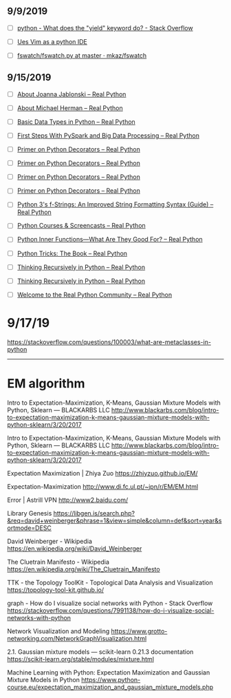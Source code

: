 ## 9/9/2019

- [ ] [python - What does the "yield" keyword do? - Stack Overflow](https://stackoverflow.com/questions/231767/what-does-the-yield-keyword-do?__hstc=188987252.22daae6b7fcc0366a4b86e6b55c98349.1567937501780.1567937501780.1567937501780.1&__hssc=188987252.1.1567937501780&__hsfp=3047939801)

- [ ] [Ues Vim as a python IDE](http://liuchengxu.org/posts/use-vim-as-a-python-ide/)

- [ ] [fswatch/fswatch.py at master · mkaz/fswatch](https://github.com/mkaz/fswatch/blob/master/fswatch.py)


## 9/15/2019

- [ ] [About Joanna Jablonski – Real Python](https://realpython.com/team/jjablonski/)

- [ ] [About Michael Herman – Real Python](https://realpython.com/team/mherman/)

- [ ] [Basic Data Types in Python – Real Python](https://realpython.com/python-data-types/)

- [ ] [First Steps With PySpark and Big Data Processing – Real Python](https://realpython.com/pyspark-intro/)

- [ ] [Primer on Python Decorators – Real Python](https://realpython.com/primer-on-python-decorators/)

- [ ] [Primer on Python Decorators – Real Python](https://realpython.com/primer-on-python-decorators/#slowing-down-code-revisited)

- [ ] [Primer on Python Decorators – Real Python](https://realpython.com/primer-on-python-decorators/#slowing-down-code)

- [ ] [Primer on Python Decorators – Real Python](https://realpython.com/primer-on-python-decorators/#functions)

- [ ] [Python 3's f-Strings: An Improved String Formatting Syntax (Guide) – Real Python](https://realpython.com/python-f-strings/)

- [ ] [Python Courses & Screencasts – Real Python](https://realpython.com/courses/)

- [ ] [Python Inner Functions—What Are They Good For? – Real Python](https://realpython.com/inner-functions-what-are-they-good-for/)

- [ ] [Python Tricks: The Book – Real Python](https://realpython.com/products/python-tricks-book/)

- [ ] [Thinking Recursively in Python – Real Python](https://realpython.com/python-thinking-recursively/)

- [ ] [Thinking Recursively in Python – Real Python](https://realpython.com/python-thinking-recursively/)

- [ ] [Welcome to the Real Python Community – Real Python](https://realpython.com/welcome/)


# 9/17/19

https://stackoverflow.com/questions/100003/what-are-metaclasses-in-python






---



# EM algorithm


Intro to Expectation-Maximization, K-Means, Gaussian Mixture Models with Python, Sklearn — BLACKARBS LLC
http://www.blackarbs.com/blog/intro-to-expectation-maximization-k-means-gaussian-mixture-models-with-python-sklearn/3/20/2017

Intro to Expectation-Maximization, K-Means, Gaussian Mixture Models with Python, Sklearn — BLACKARBS LLC
http://www.blackarbs.com/blog/intro-to-expectation-maximization-k-means-gaussian-mixture-models-with-python-sklearn/3/20/2017

Expectation Maximization | Zhiya Zuo
https://zhiyzuo.github.io/EM/

Expectation-Maximization
http://www.di.fc.ul.pt/~jpn/r/EM/EM.html

Error | Astrill VPN
http://www2.baidu.com/

Library Genesis
https://libgen.is/search.php?&req=david+weinberger&phrase=1&view=simple&column=def&sort=year&sortmode=DESC

David Weinberger - Wikipedia
https://en.wikipedia.org/wiki/David_Weinberger

The Cluetrain Manifesto - Wikipedia
https://en.wikipedia.org/wiki/The_Cluetrain_Manifesto

TTK - the Topology ToolKit - Topological Data Analysis and Visualization
https://topology-tool-kit.github.io/

graph - How do I visualize social networks with Python - Stack Overflow
https://stackoverflow.com/questions/7991138/how-do-i-visualize-social-networks-with-python

Network Visualization and Modeling
https://www.grotto-networking.com/NetworkGraphVisualization.html

2.1. Gaussian mixture models — scikit-learn 0.21.3 documentation
https://scikit-learn.org/stable/modules/mixture.html

Machine Learning with Python: Expectation Maximization and Gaussian Mixture Models in Python
https://www.python-course.eu/expectation_maximization_and_gaussian_mixture_models.php

